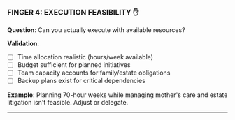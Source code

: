 ### **FINGER 4: EXECUTION FEASIBILITY** ✋

**Question**: Can you actually execute with available resources?

**Validation**:

- [ ] Time allocation realistic (hours/week available)
- [ ] Budget sufficient for planned initiatives
- [ ] Team capacity accounts for family/estate obligations
- [ ] Backup plans exist for critical dependencies

**Example**: Planning 70-hour weeks while managing mother's care and estate litigation isn't feasible. Adjust or delegate.

---
